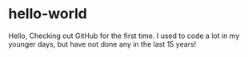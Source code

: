 # hello-world
Hello,
Checking out GitHub for the first time.
I used to code a lot in my younger days, but have not done any in the last 15 years!
